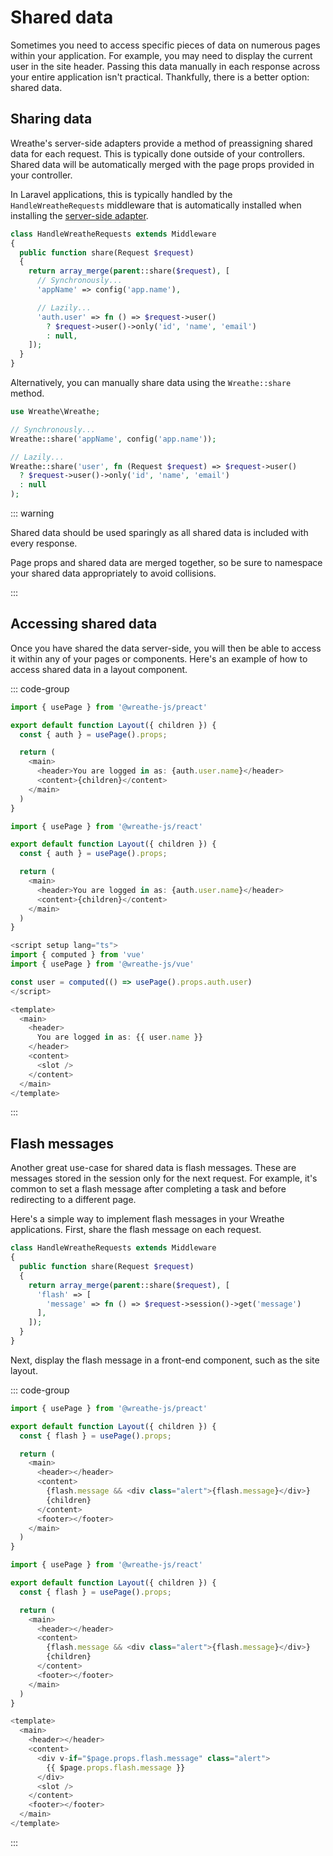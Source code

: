 # Shared data

Sometimes you need to access specific pieces of data on numerous pages within your application. For example, you may need to display the current user in the site header. Passing this data manually in each response across your entire application isn't practical. Thankfully, there is a better option: shared data.

## Sharing data

Wreathe's server-side adapters provide a method of preassigning shared data for each request. This is typically done outside of your controllers. Shared data will be automatically merged with the page props provided in your controller.

In Laravel applications, this is typically handled by the `HandleWreatheRequests` middleware that is automatically installed when installing the [server-side adapter](/advanced-usage/manual-installation#middleware).

```php
class HandleWreatheRequests extends Middleware
{
  public function share(Request $request)
  {
    return array_merge(parent::share($request), [
      // Synchronously...
      'appName' => config('app.name'),

      // Lazily...
      'auth.user' => fn () => $request->user()
        ? $request->user()->only('id', 'name', 'email')
        : null,
    ]);
  }
}
```

Alternatively, you can manually share data using the `Wreathe::share` method.

```php
use Wreathe\Wreathe;

// Synchronously...
Wreathe::share('appName', config('app.name'));

// Lazily...
Wreathe::share('user', fn (Request $request) => $request->user()
  ? $request->user()->only('id', 'name', 'email')
  : null
);
```

::: warning

Shared data should be used sparingly as all shared data is included with every response.

Page props and shared data are merged together, so be sure to namespace your shared data appropriately to avoid collisions.

:::

## Accessing shared data

Once you have shared the data server-side, you will then be able to access it within any of your pages or components. Here's an example of how to access shared data in a layout component.

::: code-group

```ts [Preact]
import { usePage } from '@wreathe-js/preact'

export default function Layout({ children }) {
  const { auth } = usePage().props;

  return (
    <main>
      <header>You are logged in as: {auth.user.name}</header>
      <content>{children}</content>
    </main>
  )
}
```

```ts [React]
import { usePage } from '@wreathe-js/react'

export default function Layout({ children }) {
  const { auth } = usePage().props;

  return (
    <main>
      <header>You are logged in as: {auth.user.name}</header>
      <content>{children}</content>
    </main>
  )
}
```

```ts [Vue]
<script setup lang="ts">
import { computed } from 'vue'
import { usePage } from '@wreathe-js/vue'

const user = computed(() => usePage().props.auth.user)
</script>

<template>
  <main>
    <header>
      You are logged in as: {{ user.name }}
    </header>
    <content>
      <slot />
    </content>
  </main>
</template>
```

:::

## Flash messages

Another great use-case for shared data is flash messages. These are messages stored in the session only for the next request. For example, it's common to set a flash message after completing a task and before redirecting to a different page.

Here's a simple way to implement flash messages in your Wreathe applications. First, share the flash message on each request.

```php
class HandleWreatheRequests extends Middleware
{
  public function share(Request $request)
  {
    return array_merge(parent::share($request), [
      'flash' => [
        'message' => fn () => $request->session()->get('message')
      ],
    ]);
  }
}
```

Next, display the flash message in a front-end component, such as the site layout.

::: code-group

```ts [Preact]
import { usePage } from '@wreathe-js/preact'

export default function Layout({ children }) {
  const { flash } = usePage().props;

  return (
    <main>
      <header></header>
      <content>
        {flash.message && <div class="alert">{flash.message}</div>}
        {children}
      </content>
      <footer></footer>
    </main>
  )
}
```

```ts [React]
import { usePage } from '@wreathe-js/react'

export default function Layout({ children }) {
  const { flash } = usePage().props;

  return (
    <main>
      <header></header>
      <content>
        {flash.message && <div class="alert">{flash.message}</div>}
        {children}
      </content>
      <footer></footer>
    </main>
  )
}
```

```ts [Vue]
<template>
  <main>
    <header></header>
    <content>
      <div v-if="$page.props.flash.message" class="alert">
        {{ $page.props.flash.message }}
      </div>
      <slot />
    </content>
    <footer></footer>
  </main>
</template>
```

:::

